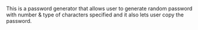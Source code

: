 This is a password generator that allows user to generate random password with number & type of characters specified and it also lets user copy the password.
